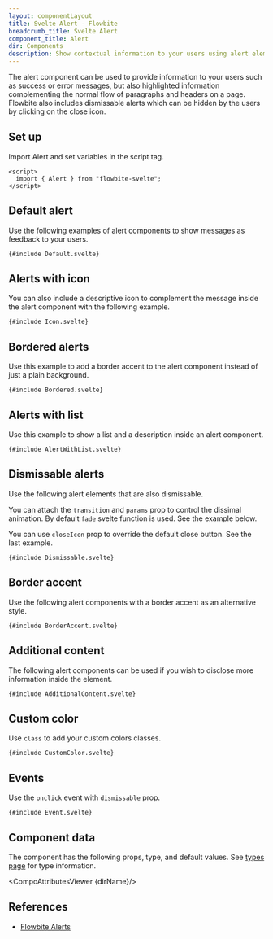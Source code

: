 ```yaml
---
layout: componentLayout
title: Svelte Alert - Flowbite
breadcrumb_title: Svelte Alert
component_title: Alert
dir: Components
description: Show contextual information to your users using alert elements based on Tailwind CSS
---
```


<script>
  import { CompoAttributesViewer,  GitHubCompoLinks, toKebabCase } from '../../utils'
  const dirName = toKebabCase(component_title);
</script>

The alert component can be used to provide information to your users such as success or error messages, but also highlighted information complementing the normal flow of paragraphs and headers on a page. Flowbite also includes dismissable alerts which can be hidden by the users by clicking on the close icon.

## Set up

Import Alert and set variables in the script tag.

```svelte example hideOutput
<script>
  import { Alert } from "flowbite-svelte";
</script>
```

## Default alert

Use the following examples of alert components to show messages as feedback to your users.

```svelte example class="flex flex-col gap-4"
{#include Default.svelte}
```

## Alerts with icon

You can also include a descriptive icon to complement the message inside the alert component with the following example.

```svelte example class="flex flex-col gap-4"
{#include Icon.svelte}
```

## Bordered alerts

Use this example to add a border accent to the alert component instead of just a plain background.

```svelte example class="flex flex-col gap-4"
{#include Bordered.svelte}
```

## Alerts with list

Use this example to show a list and a description inside an alert component.

```svelte example class="flex flex-col gap-4"
{#include AlertWithList.svelte}
```

## Dismissable alerts

Use the following alert elements that are also dismissable.

You can attach the `transition` and `params` prop to control the dissimal animation. By default `fade` svelte function is used. See the example below.

You can use `closeIcon` prop to override the default close button. See the last example.

```svelte example class="flex flex-col gap-4"
{#include Dismissable.svelte}
```

## Border accent

Use the following alert components with a border accent as an alternative style.

```svelte example class="flex flex-col gap-4"
{#include BorderAccent.svelte}
```

## Additional content

The following alert components can be used if you wish to disclose more information inside the element.

```svelte example class="flex flex-col gap-4"
{#include AdditionalContent.svelte}
```

## Custom color

Use `class` to add your custom colors classes.

```svelte example class="flex flex-col gap-4" hideScript
{#include CustomColor.svelte}
```

## Events

Use the `onclick` event with `dismissable` prop.

```svelte example class="flex flex-col gap-4"
{#include Event.svelte}
```

## Component data

The component has the following props, type, and default values. See [types page](/docs/pages/typescript) for type information.

<CompoAttributesViewer {dirName}/>

## References

- [Flowbite Alerts](https://flowbite.com/docs/components/alerts/)

<GitHubCompoLinks />
